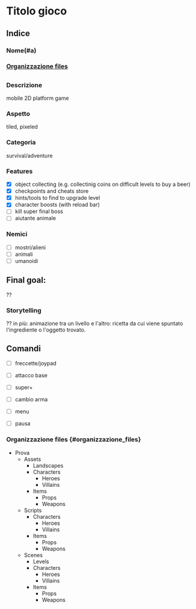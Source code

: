# Titolo gioco

## Indice
### Nome(#a)
### [Organizzazione files](#organizzazione_files)

##
### Descrizione 
mobile 2D platform game
### Aspetto
tiled, pixeled

### Categoria
survival/adventure

### Features
- [x] object collecting (e.g. collectinig coins on difficult levels to  buy a beer)
- [x] checkpoints and cheats store
- [x] hints/tools to find to upgrade level
- [x] character boosts (with reload bar)
- [ ] kill super final boss
- [ ] aiutante animale

### Nemici
- [ ] mostri/alieni
- [ ] animali
- [ ] umanoidi

## Final goal:
??

### Storytelling
??
in più: animazione tra un livello e l'altro: ricetta da cui viene spuntato l'ingrediente o l'oggetto trovato.

## Comandi
- [ ] freccette/joypad
- [ ] attacco base
- [ ] super+
- [ ] cambio arma
- [ ] menu
- [ ] pausa


### Organizzazione files {#organizzazione_files}
- Prova
    - Assets
        - Landscapes
        - Characters
            - Heroes
            - Villains
        - Items
            - Props
            - Weapons
    - Scripts
        - Characters
            - Heroes
            - Villains
        - Items
            - Props
            - Weapons
    - Scenes
        - Levels
        - Characters
            - Heroes
            - Villains
        - Items
            - Props
            - Weapons
